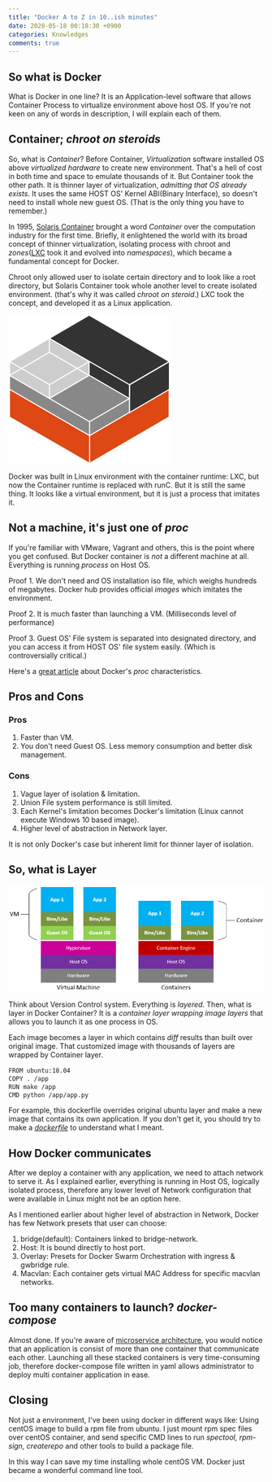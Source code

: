 ```yaml
---
title: "Docker A to Z in 10..ish minutes"
date: 2020-05-18 00:18:30 +0900
categories: Knowledges
comments: true
---
```

## So what is Docker

What is Docker in one line? It is an Application-level software that allows Container Process to virtualize environment above host OS. If you're not keen on any of words in description, I will explain each of them.

## Container; _chroot on steroids_

So, what is _Container_? Before Container, _Virtualization_ software installed OS above _virtualized hardware_ to create new environment. That's a hell of cost in both time and space to emulate thousands of it. But Container took the other path. It is thinner layer of virtualization, _admitting that OS already exists_. It uses the same HOST OS' Kernel ABI(Binary Interface), so doesn't need to install whole new guest OS. (That is the only thing you have to remember.)

In 1995, [Solaris Container][solaris] brought a word _Container_ over the computation industry for the first time. Briefly, it enlightened the world with its broad concept of thinner virtualization, isolating process with chroot and _zones_([LXC][LXC] took it and evolved into _namespaces_), which became a fundamental concept for Docker.

Chroot only allowed user to isolate certain directory and to look like a root directory, but Solaris Container took whole another level to create isolated environment. (that's why it was called _chroot on steroid_.) LXC took the concept, and developed it as a Linux application.

![LXC](/assets/img/containers.png)

Docker was built in Linux environment with the container runtime: LXC, but now the Container runtime is replaced with runC. But it is still the same thing. It looks like a virtual environment, but it is just a process that imitates it.

## Not a machine, it's just one of _proc_

If you're familiar with VMware, Vagrant and others, this is the point where you get confused. But Docker container is _not_ a different machine at all. Everything is running _process_ on Host OS.

Proof 1. We don't need and OS installation iso file, which weighs hundreds of megabytes. Docker hub provides official _images_ which imitates the environment.

Proof 2. It is much faster than launching a VM. (Milliseconds level of performance)

Proof 3. Guest OS' File system is separated into designated directory, and you can access it from HOST OS' file system easily. (Which is controversially critical.)

Here's a [great article][jvns] about Docker's _proc_ characteristics.

## Pros and Cons

### Pros

1. Faster than VM.
2. You don't need Guest OS. Less memory consumption and better disk management.

### Cons

1. Vague layer of isolation & limitation.
2. Union File system performance is still limited.
3. Each Kernel's limitation becomes Docker's limitation (Linux cannot execute Windows 10 based image).
4. Higher level of abstraction in Network layer.

It is not only Docker's case but inherent limit for thinner layer of isolation.

## So, what is Layer

![Demystifying](/assets/img/Demystifying-containers_image1.png)

Think about Version Control system. Everything is _layered_. Then, what is layer in Docker Container? It is a _container layer wrapping image layers_ that allows you to launch it as one process in OS.

Each image becomes a layer in which contains _diff_ results than built over original image. That customized image with thousands of layers are wrapped by Container layer.

```shell
FROM ubuntu:18.04
COPY . /app
RUN make /app
CMD python /app/app.py
```

For example, this dockerfile overrides original ubuntu layer and make a new image that contains its own application. If you don't get it, you should try to make a [_dockerfile_][dockerfile] to understand what I meant.

## How Docker communicates

After we deploy a container with any application, we need to attach network to serve it. As I explained earlier, everything is running in Host OS, logically isolated process, therefore any lower level of Network configuration that were available in Linux might not be an option here.

As I mentioned earlier about higher level of abstraction in Network, Docker has few Network presets that user can choose:

1. bridge(default): Containers linked to bridge-network.
2. Host: It is bound directly to host port.
3. Overlay: Presets for Docker Swarm Orchestration with ingress & gwbridge rule.
4. Macvlan: Each container gets virtual MAC Address for specific macvlan networks.

## Too many containers to launch? _docker-compose_

Almost done. If you're aware of [microservice architecture][microservice], you would notice that an application is consist of more than one container that communicate each other. Launching all these stacked containers is very time-consuming job, therefore docker-compose file written in yaml allows administrator to deploy multi container application in ease.

## Closing

Not just a environment, I've been using docker in different ways like: Using centOS image to build a rpm file from ubuntu. I just mount rpm spec files over centOS container, and send specific CMD lines to run _spectool, rpm-sign, createrepo_ and other tools to build a package file.

In this way I can save my time installing whole centOS VM. Docker just became a wonderful command line tool.

[solaris]: https://en.wikipedia.org/wiki/Solaris_Containers
[LXC]: https://en.wikipedia.org/wiki/LXC
[chroot]: https://en.wikipedia.org/wiki/Chroot
[jvns]: https://jvns.ca/blog/2020/04/29/why-strace-doesnt-work-in-docker/
[dockerfile]: https://docs.docker.com/develop/develop-images/dockerfile_best-practices/
[microservice]: https://microservices.io/
